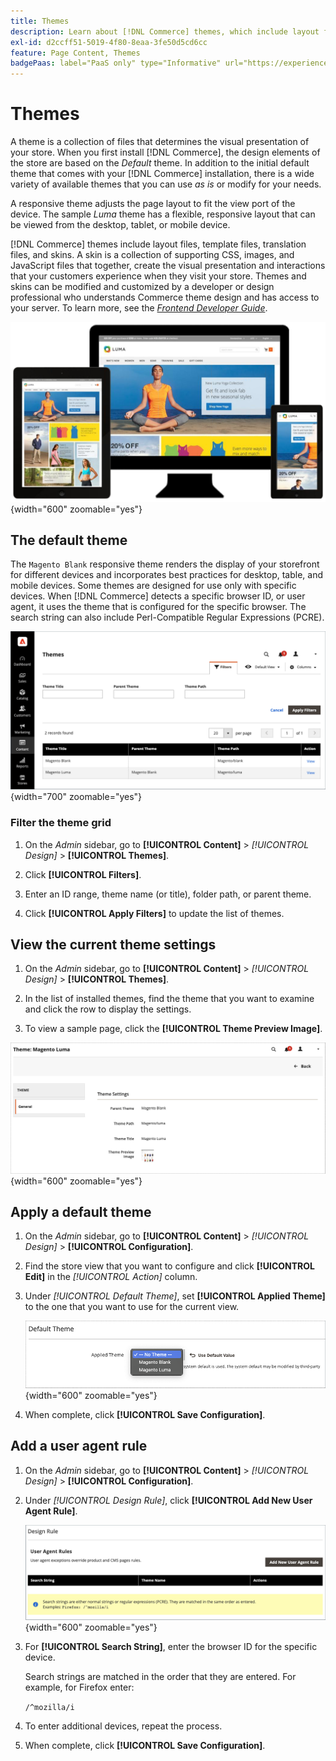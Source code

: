 ```yaml
---
title: Themes
description: Learn about [!DNL Commerce] themes, which include layout files, template files, translation files, and skins that define the look and feel of your store.
exl-id: d2ccff51-5019-4f80-8eaa-3fe50d5cd6cc
feature: Page Content, Themes
badgePaas: label="PaaS only" type="Informative" url="https://experienceleague.adobe.com/en/docs/commerce/user-guides/product-solutions" tooltip="Applies to Adobe Commerce on Cloud projects (Adobe-managed PaaS infrastructure) and on-premises projects only."
---
```

# Themes

A theme is a collection of files that determines the visual presentation of your store. When you first install [!DNL Commerce], the design elements of the store are based on the _Default_ theme. In addition to the initial default theme that comes with your [!DNL Commerce] installation, there is a wide variety of available themes that you can use _as is_ or modify for your needs.

A responsive theme adjusts the page layout to fit the view port of the device. The sample _Luma_ theme has a flexible, responsive layout that can be viewed from the desktop, tablet, or mobile device.

[!DNL Commerce] themes include layout files, template files, translation files, and skins. A skin is a collection of supporting CSS, images, and JavaScript files that together, create the visual presentation and interactions that your customers experience when they visit your store. Themes and skins can be modified and customized by a developer or design professional who understands Commerce theme design and has access to your server. To learn more, see the [_Frontend Developer Guide_](https://developer.adobe.com/commerce/frontend-core/guide/themes/).

![Luma theme](./assets/design-responsive.png){width="600" zoomable="yes"}

## The default theme

The `Magento Blank` responsive theme renders the display of your storefront for different devices and incorporates best practices for desktop, table, and mobile devices. Some themes are designed for use only with specific devices. When [!DNL Commerce] detects a specific browser ID, or user agent, it uses the theme that is configured for the specific browser. The search string can also include Perl-Compatible Regular Expressions (PCRE).

![Themes](./assets/themes.png){width="700" zoomable="yes"}

### Filter the theme grid

1. On the _Admin_ sidebar, go to **[!UICONTROL Content]** > _[!UICONTROL Design]_ > **[!UICONTROL Themes]**.

1. Click **[!UICONTROL Filters]**.

1. Enter an ID range, theme name (or title), folder path, or parent theme.

1. Click **[!UICONTROL Apply Filters]** to update the list of themes.

## View the current theme settings

1. On the _Admin_ sidebar, go to **[!UICONTROL Content]** > _[!UICONTROL Design]_ >  **[!UICONTROL Themes]**.

1. In the list of installed themes, find the theme that you want to examine and click the row to display the settings.

1. To view a sample page, click the **[!UICONTROL Theme Preview Image]**.

![Preview theme](./assets/theme-settings.png){width="600" zoomable="yes"}

## Apply a default theme

1. On the _Admin_ sidebar, go to **[!UICONTROL Content]** > _[!UICONTROL Design]_ >  **[!UICONTROL Configuration]**.

1. Find the store view that you want to configure and click **[!UICONTROL Edit]** in the _[!UICONTROL Action]_ column.

1. Under _[!UICONTROL Default Theme]_, set **[!UICONTROL Applied Theme]** to the one that you want to use for the current view.

   ![Applied Theme](./assets/theme-default-apply.png){width="600" zoomable="yes"}

1. When complete, click **[!UICONTROL Save Configuration]**.

## Add a user agent rule

1. On the _Admin_ sidebar, go to **[!UICONTROL Content]** > _[!UICONTROL Design]_ >  **[!UICONTROL Configuration]**.

1. Under _[!UICONTROL Design Rule]_, click **[!UICONTROL Add New User Agent Rule]**.

   ![Design Rule](./assets/theme-design-rule.png){width="600" zoomable="yes"}

1. For **[!UICONTROL Search String]**, enter the browser ID for the specific device.

   Search strings are matched in the order that they are entered. For example, for Firefox enter:

    `/^mozilla/i`

1. To enter additional devices, repeat the process.

1. When complete, click **[!UICONTROL Save Configuration]**.
